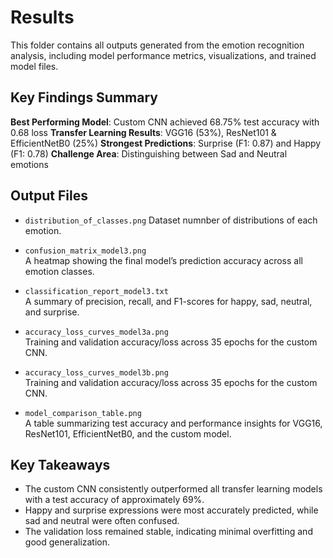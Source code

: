 # Results

This folder contains all outputs generated from the emotion recognition analysis, including model performance metrics, visualizations, and trained model files.

## Key Findings Summary

**Best Performing Model**: Custom CNN achieved 68.75% test accuracy with 0.68 loss
**Transfer Learning Results**: VGG16 (53%), ResNet101 & EfficientNetB0 (25%)
**Strongest Predictions**: Surprise (F1: 0.87) and Happy (F1: 0.78)
**Challenge Area**: Distinguishing between Sad and Neutral emotions

## Output Files

- `distribution_of_classes.png`
  Dataset numnber of distributions of each emotion.
  
- `confusion_matrix_model3.png`  
  A heatmap showing the final model’s prediction accuracy across all emotion classes.

- `classification_report_model3.txt`  
  A summary of precision, recall, and F1-scores for happy, sad, neutral, and surprise.

- `accuracy_loss_curves_model3a.png`  
  Training and validation accuracy/loss across 35 epochs for the custom CNN.

- `accuracy_loss_curves_model3b.png`  
  Training and validation accuracy/loss across 35 epochs for the custom CNN.

- `model_comparison_table.png`  
  A table summarizing test accuracy and performance insights for VGG16, ResNet101, EfficientNetB0, and the custom model.


## Key Takeaways

- The custom CNN consistently outperformed all transfer learning models with a test accuracy of approximately 69%.
- Happy and surprise expressions were most accurately predicted, while sad and neutral were often confused.
- The validation loss remained stable, indicating minimal overfitting and good generalization.
